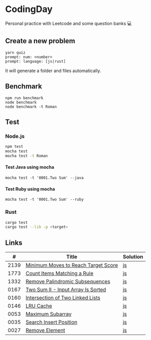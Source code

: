 # CodingDay

Personal practice with Leetcode and some question banks 💻

## Create a new problem

```
yarn quiz
prompt: num: <number>
prompt: language: [js|rust]
```

It will generate a folder and files automatically.

## Benchmark

```
npm run benchmark
node benchmark
node benchmark -t Roman
```

## Test

### Node.js

```sh
npm test
mocha test
mocha test -t Roman
```

#### Test Java using mocha

```
mocha test -t '0001.Two Sum' --java
```

#### Test Ruby using mocha

```
mocha test -t '0001.Two Sum' --ruby
```

### Rust

```sh
cargo test
cargo test --lib -p <target>
```

## Links

| #    | Title                                                                                                                                                   | Solution                                                                                                                         |
| ---- | ------------------------------------------------------------------------------------------------------------------------------------------------------- | -------------------------------------------------------------------------------------------------------------------------------- |
| 2139 | [Minimum Moves to Reach Target Score](https://github.com/CarbonKuo/CodingDay/tree/master/LeetCode/2139.Minimum%20Moves%20to%20Reach%20Target%20Score)   | [js](https://github.com/CarbonKuo/CodingDay/tree/master/LeetCode/2139.Minimum%20Moves%20to%20Reach%20Target%20Score/index.js)    |
| 1773 | [Count Items Matching a Rule](https://github.com/CarbonKuo/CodingDay/tree/master/LeetCode/1773.Count%20Items%20Matching%20a%20Rule)                     | [js](https://github.com/CarbonKuo/CodingDay/tree/master/LeetCode/1773.Count%20Items%20Matching%20a%20Rule/index.js)              |
| 1332 | [Remove Palindromic Subsequences](https://github.com/CarbonKuo/CodingDay/tree/master/LeetCode/1332.Remove%20Palindromic%20Subsequences)                 | [js](https://github.com/CarbonKuo/CodingDay/tree/master/LeetCode/1332.Remove%20Palindromic%20Subsequences/index.js)              |
| 0167 | [Two Sum II - Input Array Is Sorted](https://github.com/CarbonKuo/CodingDay/tree/master/LeetCode/0167.Two%20Sum%20II%20-%20Input%20Array%20Is%20Sorted) | [js](https://github.com/CarbonKuo/CodingDay/tree/master/LeetCode/0167.Two%20Sum%20II%20-%20Input%20Array%20Is%20Sorted/index.js) |
| 0160 | [Intersection of Two Linked Lists](https://github.com/CarbonKuo/CodingDay/tree/master/LeetCode/0160.Intersection%20of%20Two%20Linked%20Lists)           | [js](https://github.com/CarbonKuo/CodingDay/tree/master/LeetCode/0160.Intersection%20of%20Two%20Linked%20Lists/index.js)         |
| 0146 | [LRU Cache](https://github.com/CarbonKuo/CodingDay/tree/master/LeetCode/0146.LRU%20Cache)                                                               | [js](https://github.com/CarbonKuo/CodingDay/tree/master/LeetCode/0146.LRU%20Cache/index.js)                                      |
| 0053 | [Maximum Subarray](https://github.com/CarbonKuo/CodingDay/tree/master/LeetCode/0053.Maximum%20Subarray)                                                 | [js](https://github.com/CarbonKuo/CodingDay/tree/master/LeetCode/0053.Maximum%20Subarray/index.js)                               |
| 0035 | [Search Insert Position](https://github.com/CarbonKuo/CodingDay/tree/master/LeetCode/0035.Search%20Insert%20Position)                                   | [js](https://github.com/CarbonKuo/CodingDay/tree/master/LeetCode/0035.Search%20Insert%20Position/index.js)                       |
| 0027 | [Remove Element](https://github.com/CarbonKuo/CodingDay/tree/master/LeetCode/0027.Remove%20Element)                                                     | [js](https://github.com/CarbonKuo/CodingDay/tree/master/LeetCode/0027.Remove%20Element/index.js)                                 |
